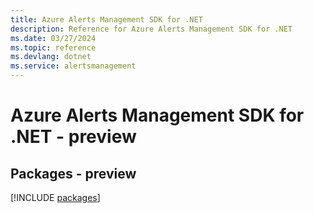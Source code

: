 ```yaml
---
title: Azure Alerts Management SDK for .NET
description: Reference for Azure Alerts Management SDK for .NET
ms.date: 03/27/2024
ms.topic: reference
ms.devlang: dotnet
ms.service: alertsmanagement
---
```

# Azure Alerts Management SDK for .NET - preview
## Packages - preview
[!INCLUDE [packages](alerts-management-index.md)]